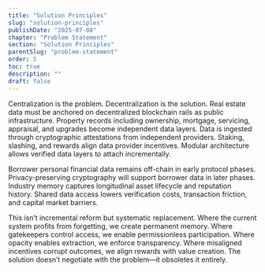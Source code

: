 ```yaml
---
title: "Solution Principles"
slug: "solution-principles"
publishDate: "2025-07-08"
chapter: "Problem Statement"
section: "Solution Principles"
parentSlug: "problem-statement"
order: 5
toc: true
description: ""
draft: false
---
```


Centralization is the problem. Decentralization is the solution. Real estate data must be anchored on decentralized blockchain rails as public infrastructure. Property records including ownership, mortgage, servicing, appraisal, and upgrades become independent data layers. Data is ingested through cryptographic attestations from independent providers. Staking, slashing, and rewards align data provider incentives. Modular architecture allows verified data layers to attach incrementally.

Borrower personal financial data remains off-chain in early protocol phases. Privacy-preserving cryptography will support borrower data in later phases. Industry memory captures longitudinal asset lifecycle and reputation history. Shared data access lowers verification costs, transaction friction, and capital market barriers.

This isn’t incremental reform but systematic replacement. Where the current system profits from forgetting, we create permanent memory. Where gatekeepers control access, we enable permissionless participation. Where opacity enables extraction, we enforce transparency. Where misaligned incentives corrupt outcomes, we align rewards with value creation. The solution doesn’t negotiate with the problem—it obsoletes it entirely.
